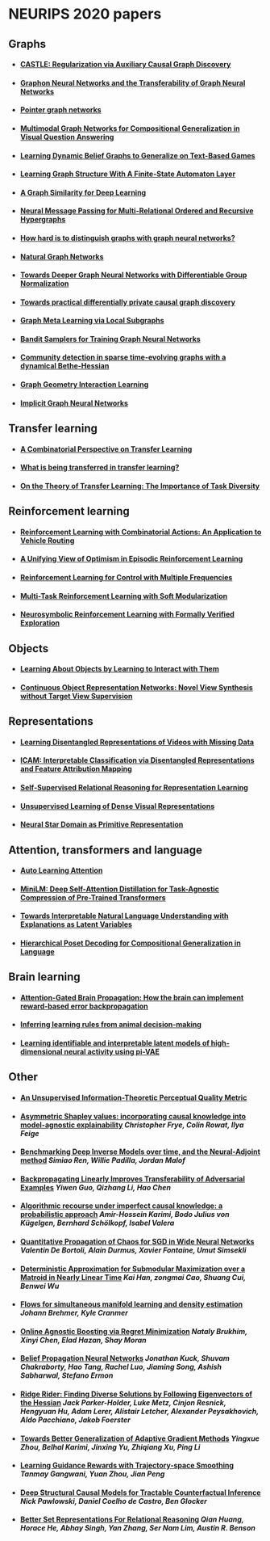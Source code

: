 <a name="neurips2020"/></a>
# NEURIPS 2020 papers

## Graphs

- #### [CASTLE: Regularization via Auxiliary Causal Graph Discovery](https://proceedings.neurips.cc/paper/2020/hash/1068bceb19323fe72b2b344ccf85c254-Abstract.html)

- #### [Graphon Neural Networks and the Transferability of Graph Neural Networks](https://proceedings.neurips.cc/paper/2020/hash/12bcd658ef0a540cabc36cdf2b1046fd-Abstract.html)

- #### [Pointer graph networks](https://proceedings.neurips.cc/paper/2020/hash/176bf6219855a6eb1f3a30903e34b6fb-Abstract.html)

- #### [Multimodal Graph Networks for Compositional Generalization in Visual Question Answering](https://proceedings.neurips.cc/paper/2020/hash/1fd6c4e41e2c6a6b092eb13ee72bce95-Abstract.html)

- #### [Learning Dynamic Belief Graphs to Generalize on Text-Based Games](https://proceedings.neurips.cc/paper/2020/hash/1fc30b9d4319760b04fab735fbfed9a9-Abstract.html)

- #### [Learning Graph Structure With A Finite-State Automaton Layer](https://proceedings.neurips.cc/paper/2020/hash/1fdc0ee9d95c71d73df82ac8f0721459-Abstract.html)

- #### [A Graph Similarity for Deep Learning](https://proceedings.neurips.cc/paper/2020/file/0004d0b59e19461ff126e3a08a814c33-Paper.pdf)

- #### [Neural Message Passing for Multi-Relational Ordered and Recursive Hypergraphs](https://proceedings.neurips.cc/paper/2020/hash/217eedd1ba8c592db97d0dbe54c7adfc-Abstract.html)

- #### [How hard is to distinguish graphs with graph neural networks?](https://proceedings.neurips.cc/paper/2020/hash/23685a2431acad7789c1e3d43ea1522c-Abstract.html)

- #### [Natural Graph Networks](https://proceedings.neurips.cc/paper/2020/hash/2517756c5a9be6ac007fe9bb7fb92611-Abstract.html)

- #### [Towards Deeper Graph Neural Networks with Differentiable Group Normalization](https://proceedings.neurips.cc/paper/2020/hash/33dd6dba1d56e826aac1cbf23cdcca87-Abstract.html)

- #### [Towards practical differentially private causal graph discovery](https://proceedings.neurips.cc/paper/2020/hash/3b13b1eb44b05f57735764786fab9c2c-Abstract.html)

- #### [Graph Meta Learning via Local Subgraphs](https://proceedings.neurips.cc/paper/2020/hash/412604be30f701b1b1e3124c252065e6-Abstract.html)

- #### [Bandit Samplers for Training Graph Neural Networks](https://proceedings.neurips.cc/paper/2020/hash/4cea2358d3cc5f8cd32397ca9bc51b94-Abstract.html)

- #### [Community detection in sparse time-evolving graphs with a dynamical Bethe-Hessian](https://proceedings.neurips.cc/paper/2020/hash/54391c872fe1c8b4f98095c5d6ec7ec7-Abstract.html)

- #### [Graph Geometry Interaction Learning](https://proceedings.neurips.cc/paper/2020/hash/551fdbb810aff145c114b93867dd8bfd-Abstract.html)

- #### [Implicit Graph Neural Networks](https://proceedings.neurips.cc/paper/2020/hash/8b5c8441a8ff8e151b191c53c1842a38-Abstract.html)


## Transfer learning

- #### [A Combinatorial Perspective on Transfer Learning](https://proceedings.neurips.cc/paper/2020/hash/0a3b6f64f0523984e51323fe53b8c504-Abstract.html)

- #### [What is being transferred in transfer learning?](https://proceedings.neurips.cc/paper/2020/hash/0607f4c705595b911a4f3e7a127b44e0-Abstract.html)

- #### [On the Theory of Transfer Learning: The Importance of Task Diversity](https://proceedings.neurips.cc/paper/2020/hash/59587bffec1c7846f3e34230141556ae-Abstract.html)


## Reinforcement learning

- #### [Reinforcement Learning with Combinatorial Actions: An Application to Vehicle Routing](https://proceedings.neurips.cc/paper/2020/hash/06a9d51e04213572ef0720dd27a84792-Abstract.html)

- #### [A Unifying View of Optimism in Episodic Reinforcement Learning](https://proceedings.neurips.cc/paper/2020/hash/0f0e13216262f4a201bec128044dd30f-Abstract.html)

- #### [Reinforcement Learning for Control with Multiple Frequencies](https://proceedings.neurips.cc/paper/2020/hash/216f44e2d28d4e175a194492bde9148f-Abstract.html)

- #### [Multi-Task Reinforcement Learning with Soft Modularization](https://proceedings.neurips.cc/paper/2020/hash/32cfdce9631d8c7906e8e9d6e68b514b-Abstract.html)

- #### [Neurosymbolic Reinforcement Learning with Formally Verified Exploration](https://proceedings.neurips.cc/paper/2020/hash/448d5eda79895153938a8431919f4c9f-Abstract.html)


## Objects

- #### [Learning About Objects by Learning to Interact with Them](https://proceedings.neurips.cc/paper/2020/hash/291597a100aadd814d197af4f4bab3a7-Abstract.html)

- #### [Continuous Object Representation Networks: Novel View Synthesis without Target View Supervision](https://proceedings.neurips.cc/paper/2020/hash/43a7c24e2d1fe375ce60d84ac901819f-Abstract.html)


## Representations

- #### [Learning Disentangled Representations of Videos with Missing Data](https://proceedings.neurips.cc/paper/2020/hash/24f2f931f12a4d9149876a5bef93e96a-Abstract.html)

- #### [ICAM: Interpretable Classification via Disentangled Representations and Feature Attribution Mapping](https://proceedings.neurips.cc/paper/2020/hash/56f9f88906aebf4ad985aaec7fa01313-Abstract.html)

- #### [Self-Supervised Relational Reasoning for Representation Learning](https://proceedings.neurips.cc/paper/2020/hash/29539ed932d32f1c56324cded92c07c2-Abstract.html)

- #### [Unsupervised Learning of Dense Visual Representations](https://proceedings.neurips.cc/paper/2020/hash/3000311ca56a1cb93397bc676c0b7fff-Abstract.html)

- #### [Neural Star Domain as Primitive Representation](https://proceedings.neurips.cc/paper/2020/hash/59a3adea76fadcb6dd9e54c96fc155d1-Abstract.html)


## Attention, transformers and language

- #### [Auto Learning Attention](https://proceedings.neurips.cc/paper/2020/hash/103303dd56a731e377d01f6a37badae3-Abstract.html) 

- #### [MiniLM: Deep Self-Attention Distillation for Task-Agnostic Compression of Pre-Trained Transformers](https://proceedings.neurips.cc/paper/2020/hash/3f5ee243547dee91fbd053c1c4a845aa-Abstract.html)

- #### [Towards Interpretable Natural Language Understanding with Explanations as Latent Variables](https://proceedings.neurips.cc/paper/2020/hash/4be2c8f27b8a420492f2d44463933eb6-Abstract.html)

- #### [Hierarchical Poset Decoding for Compositional Generalization in Language](https://proceedings.neurips.cc/paper/2020/hash/4d7e0d72898ae7ea3593eb5ebf20c744-Abstract.html)


## Brain learning

- #### [Attention-Gated Brain Propagation: How the brain can implement reward-based error backpropagation](https://proceedings.neurips.cc/paper/2020/hash/1abb1e1ea5f481b589da52303b091cbb-Abstract.html)

- #### [Inferring learning rules from animal decision-making](https://proceedings.neurips.cc/paper/2020/hash/234b941e88b755b7a72a1c1dd5022f30-Abstract.html)

- #### [Learning identifiable and interpretable latent models of high-dimensional neural activity using pi-VAE](https://proceedings.neurips.cc/paper/2020/hash/510f2318f324cf07fce24c3a4b89c771-Abstract.html)


## Other

- #### [An Unsupervised Information-Theoretic Perceptual Quality Metric](https://proceedings.neurips.cc/paper/2020/hash/00482b9bed15a272730fcb590ffebddd-Abstract.html)

- #### [Asymmetric Shapley values: incorporating causal knowledge into model-agnostic explainability](https://proceedings.neurips.cc/paper/2020/hash/0d770c496aa3da6d2c3f2bd19e7b9d6b-Abstract.html) *Christopher Frye, Colin Rowat, Ilya Feige*

- #### [Benchmarking Deep Inverse Models over time, and the Neural-Adjoint method](https://proceedings.neurips.cc/paper/2020/hash/007ff380ee5ac49ffc34442f5c2a2b86-Abstract.html) *Simiao Ren, Willie Padilla, Jordan Malof* 

- #### [Backpropagating Linearly Improves Transferability of Adversarial Examples](https://proceedings.neurips.cc/paper/2020/hash/00e26af6ac3b1c1c49d7c3d79c60d000-Abstract.html) *Yiwen Guo, Qizhang Li, Hao Chen*

- #### [Algorithmic recourse under imperfect causal knowledge: a probabilistic approach](https://proceedings.neurips.cc/paper/2020/hash/02a3c7fb3f489288ae6942498498db20-Abstract.html) *Amir-Hossein Karimi, Bodo Julius von Kügelgen, Bernhard Schölkopf, Isabel Valera*

- #### [Quantitative Propagation of Chaos for SGD in Wide Neural Networks](https://proceedings.neurips.cc/paper/2020/hash/02e74f10e0327ad868d138f2b4fdd6f0-Abstract.html) *Valentin De Bortoli, Alain Durmus, Xavier Fontaine, Umut Simsekli*

- #### [Deterministic Approximation for Submodular Maximization over a Matroid in Nearly Linear Time](https://proceedings.neurips.cc/paper/2020/hash/05128e44e27c36bdba71221bfccf735d-Abstract.html) *Kai Han, zongmai Cao, Shuang Cui, Benwei Wu*

- #### [Flows for simultaneous manifold learning and density estimation](https://proceedings.neurips.cc/paper/2020/hash/051928341be67dcba03f0e04104d9047-Abstract.html) *Johann Brehmer, Kyle Cranmer* 

- #### [Online Agnostic Boosting via Regret Minimization](https://proceedings.neurips.cc/paper/2020/hash/07168af6cb0ef9f78dae15739dd73255-Abstract.html) *Nataly Brukhim, Xinyi Chen, Elad Hazan, Shay Moran*

- #### [Belief Propagation Neural Networks](https://proceedings.neurips.cc/paper/2020/hash/07217414eb3fbe24d4e5b6cafb91ca18-Abstract.html) *Jonathan Kuck, Shuvam Chakraborty, Hao Tang, Rachel Luo, Jiaming Song, Ashish Sabharwal, Stefano Ermon*

- #### [Ridge Rider: Finding Diverse Solutions by Following Eigenvectors of the Hessian](https://proceedings.neurips.cc/paper/2020/hash/08425b881bcde94a383cd258cea331be-Abstract.html) *Jack Parker-Holder, Luke Metz, Cinjon Resnick, Hengyuan Hu, Adam Lerer, Alistair Letcher, Alexander Peysakhovich, Aldo Pacchiano, Jakob Foerster*

- #### [Towards Better Generalization of Adaptive Gradient Methods](https://proceedings.neurips.cc/paper/2020/hash/08fb104b0f2f838f3ce2d2b3741a12c2-Abstract.html) *Yingxue Zhou, Belhal Karimi, Jinxing Yu, Zhiqiang Xu, Ping Li*

- #### [Learning Guidance Rewards with Trajectory-space Smoothing](https://proceedings.neurips.cc/paper/2020/hash/0912d0f15f1394268c66639e39b26215-Abstract.html) *Tanmay Gangwani, Yuan Zhou, Jian Peng*

- #### [Deep Structural Causal Models for Tractable Counterfactual Inference](https://proceedings.neurips.cc/paper/2020/hash/0987b8b338d6c90bbedd8631bc499221-Abstract.html) *Nick Pawlowski, Daniel Coelho de Castro, Ben Glocker*

- #### [Better Set Representations For Relational Reasoning](https://proceedings.neurips.cc/paper/2020/hash/09ccf3183d9e90e5ae1f425d5f9b2c00-Abstract.html) *Qian Huang, Horace He, Abhay Singh, Yan Zhang, Ser Nam Lim, Austin R. Benson*
